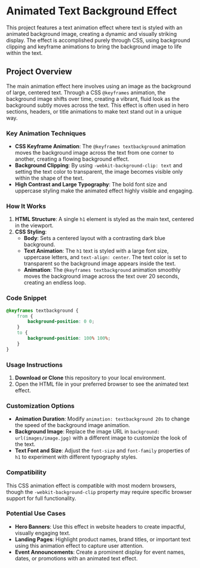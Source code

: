 # Animated Text Background Effect

This project features a text animation effect where text is styled with an animated background image, creating a dynamic and visually striking display. The effect is accomplished purely through CSS, using background clipping and keyframe animations to bring the background image to life within the text.

## Project Overview

The main animation effect here involves using an image as the background of large, centered text. Through a CSS `@keyframes` animation, the background image shifts over time, creating a vibrant, fluid look as the background subtly moves across the text. This effect is often used in hero sections, headers, or title animations to make text stand out in a unique way.

### Key Animation Techniques

- **CSS Keyframe Animation**: The `@keyframes textbackground` animation moves the background image across the text from one corner to another, creating a flowing background effect.
- **Background Clipping**: By using `-webkit-background-clip: text` and setting the text color to transparent, the image becomes visible only within the shape of the text.
- **High Contrast and Large Typography**: The bold font size and uppercase styling make the animated effect highly visible and engaging.

### How It Works

1. **HTML Structure**: A single `h1` element is styled as the main text, centered in the viewport.
2. **CSS Styling**:
   - **Body**: Sets a centered layout with a contrasting dark blue background.
   - **Text Animation**: The `h1` text is styled with a large font size, uppercase letters, and `text-align: center`. The text color is set to transparent so the background image appears inside the text.
   - **Animation**: The `@keyframes textbackground` animation smoothly moves the background image across the text over 20 seconds, creating an endless loop.

### Code Snippet

```css
@keyframes textbackground {
    from {
        background-position: 0 0;
    }
    to {
        background-position: 100% 100%;
    }
}
```

### Usage Instructions

1. **Download or Clone** this repository to your local environment.
2. Open the HTML file in your preferred browser to see the animated text effect.

### Customization Options

- **Animation Duration**: Modify `animation: textbackground 20s` to change the speed of the background image animation.
- **Background Image**: Replace the image URL in `background: url(images/image.jpg)` with a different image to customize the look of the text.
- **Text Font and Size**: Adjust the `font-size` and `font-family` properties of `h1` to experiment with different typography styles.

### Compatibility

This CSS animation effect is compatible with most modern browsers, though the `-webkit-background-clip` property may require specific browser support for full functionality.

### Potential Use Cases

- **Hero Banners**: Use this effect in website headers to create impactful, visually engaging text.
- **Landing Pages**: Highlight product names, brand titles, or important text using this animation effect to capture user attention.
- **Event Announcements**: Create a prominent display for event names, dates, or promotions with an animated text effect.

